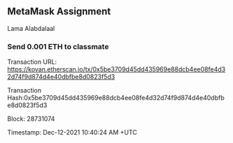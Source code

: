 ## MetaMask Assignment
Lama Alabdalaal 

### Send 0.001 ETH to classmate
Transaction URL: https://kovan.etherscan.io/tx/0x5be3709d45dd435969e88dcb4ee08fe4d32d74f9d874d4e40dbfbe8d0823f5d3

Transaction Hash:0x5be3709d45dd435969e88dcb4ee08fe4d32d74f9d874d4e40dbfbe8d0823f5d3

Block: 28731074

Timestamp: Dec-12-2021 10:40:24 AM +UTC

